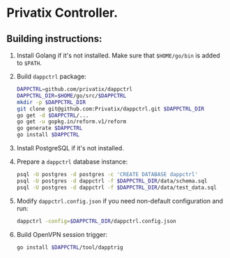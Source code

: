 # Privatix Controller.

## Building instructions:

1. Install Golang if it's not installed. Make sure that `$HOME/go/bin` is added
to `$PATH`.

2. Build `dappctrl` package:

    ```bash
    DAPPCTRL=github.com/privatix/dappctrl
    DAPPCTRL_DIR=$HOME/go/src/$DAPPCTRL
    mkdir -p $DAPPCTRL_DIR
    git clone git@github.com:Privatix/dappctrl.git $DAPPCTRL_DIR
    go get -d $DAPPCTRL/...
    go get -u gopkg.in/reform.v1/reform
    go generate $DAPPCTRL
    go install $DAPPCTRL
    ```

3. Install PostgreSQL if it's not installed.

4. Prepare a `dappctrl` database instance:

    ```bash
    psql -U postgres -d postgres -c 'CREATE DATABASE dappctrl'
    psql -U postgres -d dappctrl -f $DAPPCTRL_DIR/data/schema.sql
    psql -U postgres -d dappctrl -f $DAPPCTRL_DIR/data/test_data.sql
    ```

5. Modify `dappctrl.config.json` if you need non-default configuration and run:

    ```bash
    dappctrl -config=$DAPPCTRL_DIR/dappctrl.config.json
    ```

6. Build OpenVPN session trigger:

    ```bash
    go install $DAPPCTRL/tool/dapptrig
    ```
